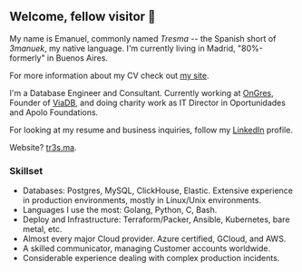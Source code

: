 ## Welcome, fellow visitor 🧙

My name is Emanuel, commonly named _Tresma_ -- the Spanish short of _3manuek_, my native language.
I'm currently living in Madrid, "80%-formerly" in Buenos Aires.

For more information about my CV check out [my site](https://tr3s.ma).

I'm a Database Engineer and Consultant. Currently working at [OnGres](https://ongres.com), Founder 
of [ViaDB](https://viadb.ar), and doing charity work as IT Director in Oportunidades and Apolo Foundations. 

For looking at my resume and business inquiries, follow my [LinkedIn](https://www.linkedin.com/in/ecbcbcb/) profile.

Website? [tr3s.ma](https://tr3s.ma).

### Skillset

- Databases: Postgres, MySQL, ClickHouse, Elastic. Extensive experience in production environments, mostly in Linux/Unix environments.
- Languages I use the most: Golang, Python, C, Bash. 
- Deploy and Infrastructure: Terraform/Packer, Ansible, Kubernetes, bare metal, etc.
- Almost every major Cloud provider. Azure certified, GCloud, and AWS.
- A skilled communicator, managing Customer accounts worldwide.
- Considerable experience dealing with complex production incidents. 
